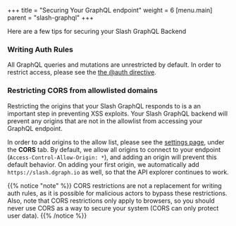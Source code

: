 +++
title = "Securing Your GraphQL endpoint"
weight = 6
[menu.main]
    parent = "slash-graphql"
+++

Here are a few tips for securing your Slash GraphQL Backend

### Writing Auth Rules

All GraphQL queries and mutations are unrestricted by default. In order to restrict access, please see the [the @auth directive](https://dgraph.io/docs/graphql/authorization/directive/).

### Restricting CORS from allowlisted domains

Restricting the origins that your Slash GraphQL responds to is a an important step in preventing XSS exploits. Your Slash GraphQL backend will prevent any origins that are not in the allowlist from accessing your GraphQL endpoint.

In order to add origins to the allow list, please see the [settings page](https://slash.dgraph.io/_/settings), under the **CORS** tab. By default, we allow all origins to connect to your endpoint (`Access-Control-Allow-Origin: *`), and adding an origin will prevent this default behavior. On adding your first origin, we automatically add `https://slash.dgraph.io`  as well, so that the API explorer continues to work.

{{% notice "note" %}}
CORS restrictions are not a replacement for writing auth rules, as it is possible for malicious actors to bypass these restrictions.
Also, note that CORS restrictions only apply to browsers, so you should never use CORS as a way to secure your system (CORS can only protect user data).
{{% /notice %}}